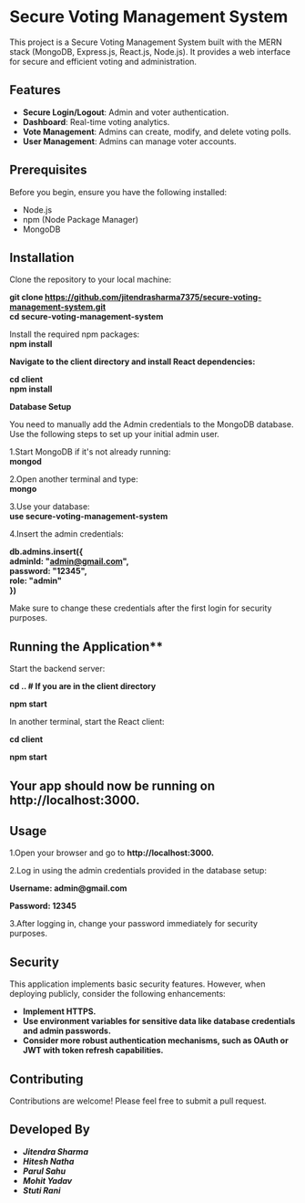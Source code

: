 # Secure Voting Management System

This project is a Secure Voting Management System built with the MERN stack (MongoDB, Express.js, React.js, Node.js). It provides a web interface for secure and efficient voting and administration.

## Features

- **Secure Login/Logout**: Admin and voter authentication.
- **Dashboard**: Real-time voting analytics.
- **Vote Management**: Admins can create, modify, and delete voting polls.
- **User Management**: Admins can manage voter accounts.

## Prerequisites

Before you begin, ensure you have the following installed:
- Node.js
- npm (Node Package Manager)
- MongoDB

## Installation

Clone the repository to your local machine:

__git clone https://github.com/jitendrasharma7375/secure-voting-management-system.git__ <br>
__cd secure-voting-management-system__ <br>

Install the required npm packages:<br>
__npm install__ 

**Navigate to the client directory and install React dependencies:**

__cd client__<br>
__npm install__

**Database Setup**

You need to manually add the Admin credentials to the MongoDB database. Use the following steps to set up your initial admin user.

1.Start MongoDB if it's not already running: <br>
  __mongod__

2.Open another terminal and type: <br>
  __mongo__

3.Use your database: <br>
**use secure-voting-management-system**

4.Insert the admin credentials: <br>

**db.admins.insert({ <br>
     adminId: "admin@gmail.com", <br>
     password: "12345", <br>
     role: "admin" <br>
 })** <br>

Make sure to change these credentials after the first login for security purposes.

## Running the Application**

Start the backend server:

 __cd ..  # If you are in the client directory__
 
 __npm start__

In another terminal, start the React client:

__cd client__

__npm start__

## Your app should now be running on http://localhost:3000.

## Usage
1.Open your browser and go to **http://localhost:3000.**

2.Log in using the admin credentials provided in the database setup:

__Username: admin@gmail.com__

__Password: 12345__

3.After logging in, change your password immediately for security purposes.

## Security

This application implements basic security features. However, when deploying publicly, consider the following enhancements:

- __Implement HTTPS.__
- __Use environment variables for sensitive data like database credentials and admin passwords.__
- __Consider more robust authentication mechanisms, such as OAuth or JWT with token refresh capabilities.__


## Contributing
Contributions are welcome! Please feel free to submit a pull request.

## Developed By
- __*Jitendra Sharma*__
- __*Hitesh Natha*__
- __*Parul Sahu*__
- __*Mohit Yadav*__
- __*Stuti Rani*__








